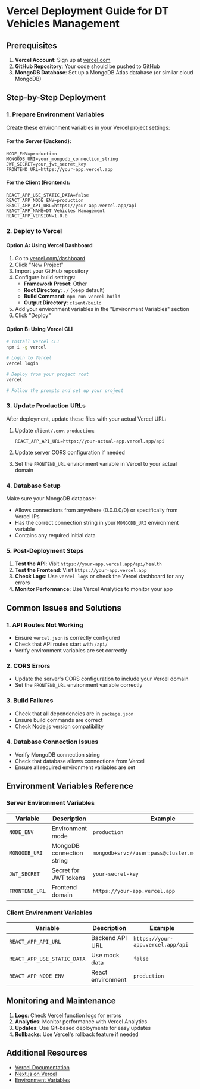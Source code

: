 # Vercel Deployment Guide for DT Vehicles Management

## Prerequisites

1. **Vercel Account**: Sign up at [vercel.com](https://vercel.com)
2. **GitHub Repository**: Your code should be pushed to GitHub
3. **MongoDB Database**: Set up a MongoDB Atlas database (or similar cloud MongoDB)

## Step-by-Step Deployment

### 1. Prepare Environment Variables

Create these environment variables in your Vercel project settings:

#### For the Server (Backend):
```
NODE_ENV=production
MONGODB_URI=your_mongodb_connection_string
JWT_SECRET=your_jwt_secret_key
FRONTEND_URL=https://your-app.vercel.app
```

#### For the Client (Frontend):
```
REACT_APP_USE_STATIC_DATA=false
REACT_APP_NODE_ENV=production
REACT_APP_API_URL=https://your-app.vercel.app/api
REACT_APP_NAME=DT Vehicles Management
REACT_APP_VERSION=1.0.0
```

### 2. Deploy to Vercel

#### Option A: Using Vercel Dashboard
1. Go to [vercel.com/dashboard](https://vercel.com/dashboard)
2. Click "New Project"
3. Import your GitHub repository
4. Configure build settings:
   - **Framework Preset**: Other
   - **Root Directory**: `./` (keep default)
   - **Build Command**: `npm run vercel-build`
   - **Output Directory**: `client/build`
5. Add your environment variables in the "Environment Variables" section
6. Click "Deploy"

#### Option B: Using Vercel CLI
```bash
# Install Vercel CLI
npm i -g vercel

# Login to Vercel
vercel login

# Deploy from your project root
vercel

# Follow the prompts and set up your project
```

### 3. Update Production URLs

After deployment, update these files with your actual Vercel URL:

1. Update `client/.env.production`:
   ```
   REACT_APP_API_URL=https://your-actual-app.vercel.app/api
   ```

2. Update server CORS configuration if needed
3. Set the `FRONTEND_URL` environment variable in Vercel to your actual domain

### 4. Database Setup

Make sure your MongoDB database:
- Allows connections from anywhere (0.0.0.0/0) or specifically from Vercel IPs
- Has the correct connection string in your `MONGODB_URI` environment variable
- Contains any required initial data

### 5. Post-Deployment Steps

1. **Test the API**: Visit `https://your-app.vercel.app/api/health`
2. **Test the Frontend**: Visit `https://your-app.vercel.app`
3. **Check Logs**: Use `vercel logs` or check the Vercel dashboard for any errors
4. **Monitor Performance**: Use Vercel Analytics to monitor your app

## Common Issues and Solutions

### 1. API Routes Not Working
- Ensure `vercel.json` is correctly configured
- Check that API routes start with `/api/`
- Verify environment variables are set correctly

### 2. CORS Errors
- Update the server's CORS configuration to include your Vercel domain
- Set the `FRONTEND_URL` environment variable correctly

### 3. Build Failures
- Check that all dependencies are in `package.json`
- Ensure build commands are correct
- Check Node.js version compatibility

### 4. Database Connection Issues
- Verify MongoDB connection string
- Check that database allows connections from Vercel
- Ensure all required environment variables are set

## Environment Variables Reference

### Server Environment Variables
| Variable | Description | Example |
|----------|-------------|---------|
| `NODE_ENV` | Environment mode | `production` |
| `MONGODB_URI` | MongoDB connection string | `mongodb+srv://user:pass@cluster.mongodb.net/db` |
| `JWT_SECRET` | Secret for JWT tokens | `your-secret-key` |
| `FRONTEND_URL` | Frontend domain | `https://your-app.vercel.app` |

### Client Environment Variables
| Variable | Description | Example |
|----------|-------------|---------|
| `REACT_APP_API_URL` | Backend API URL | `https://your-app.vercel.app/api` |
| `REACT_APP_USE_STATIC_DATA` | Use mock data | `false` |
| `REACT_APP_NODE_ENV` | React environment | `production` |

## Monitoring and Maintenance

1. **Logs**: Check Vercel function logs for errors
2. **Analytics**: Monitor performance with Vercel Analytics
3. **Updates**: Use Git-based deployments for easy updates
4. **Rollbacks**: Use Vercel's rollback feature if needed

## Additional Resources

- [Vercel Documentation](https://vercel.com/docs)
- [Next.js on Vercel](https://vercel.com/docs/frameworks/nextjs)
- [Environment Variables](https://vercel.com/docs/concepts/projects/environment-variables)
